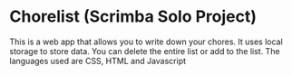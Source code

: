 # Chorelist (Scrimba Solo Project)  
This is a web app that allows you to write down your chores. It uses local storage to store data. You can delete the entire list or add to the list. The languages used are CSS, HTML and Javascript
